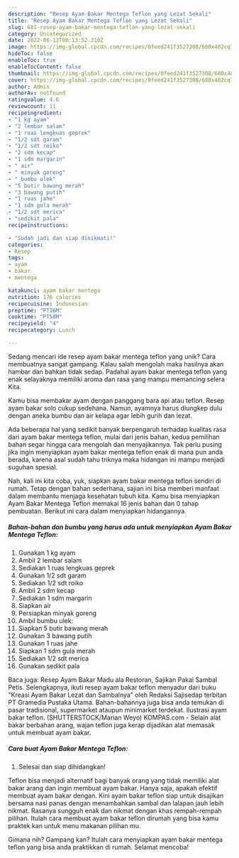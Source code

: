 ```yaml
---
description: "Resep Ayam Bakar Mentega Teflon yang Lezat Sekali"
title: "Resep Ayam Bakar Mentega Teflon yang Lezat Sekali"
slug: 601-resep-ayam-bakar-mentega-teflon-yang-lezat-sekali
category: Uncategorized
date: 2022-06-12T00:13:52.210Z
image: https://img-global.cpcdn.com/recipes/0feed241f3527308/680x482cq70/ayam-bakar-mentega-teflon-foto-resep-utama.jpg
hideToc: false
enableToc: true
enableTocContent: false
thumbnail: https://img-global.cpcdn.com/recipes/0feed241f3527308/680x482cq70/ayam-bakar-mentega-teflon-foto-resep-utama.jpg
cover: https://img-global.cpcdn.com/recipes/0feed241f3527308/680x482cq70/ayam-bakar-mentega-teflon-foto-resep-utama.jpg
author: Admin
authorAv: notfound
ratingvalue: 4.6
reviewcount: 11
recipeingredient:
- "1 kg ayam"
- "2 lembar salam"
- "1 ruas lengkuas geprek"
- "1/2 sdt garam"
- "1/2 sdt roiko"
- "2 sdm kecap"
- "1 sdm margarin"
- " air"
- " minyak goreng"
- " bumbu ulek"
- "5 butir bawang merah"
- "3 bawang putih"
- "1 ruas jahe"
- "1 sdm gula merah"
- "1/2 sdt merica"
- "sedikit pala"
recipeinstructions:

- "Sudah jadi dan siap dinikmati!"
categories:
- Resep
tags:
- ayam
- bakar
- mentega

katakunci: ayam bakar mentega 
nutrition: 176 calories
recipecuisine: Indonesian
preptime: "PT16M"
cooktime: "PT58M"
recipeyield: "4"
recipecategory: Lunch

---
```





Sedang mencari ide resep ayam bakar mentega teflon yang unik? Cara membuatnya sangat gampang. Kalau salah mengolah maka hasilnya akan hambar dan bahkan tidak sedap. Padahal ayam bakar mentega teflon yang enak selayaknya memiliki aroma dan rasa yang mampu memancing selera Kita.





Kamu bisa membakar ayam dengan panggang bara api atau teflon. Resep ayam bakar solo cukup sedehana. Namun, ayamnya harus diungkep dulu dengan aneka bumbu dan air kelapa agar lebih gurih dan lezat.

Ada beberapa hal yang sedikit banyak berpengaruh terhadap kualitas rasa dari ayam bakar mentega teflon, mulai dari jenis bahan, kedua pemilihan bahan segar hingga cara mengolah dan menyajikannya. Tak perlu pusing jika ingin menyiapkan ayam bakar mentega teflon enak di mana pun anda berada, karena asal sudah tahu triknya maka hidangan ini mampu menjadi suguhan spesial.






Nah, kali ini kita coba, yuk, siapkan ayam bakar mentega teflon sendiri di rumah. Tetap dengan bahan sederhana, sajian ini bisa memberi manfaat dalam membantu menjaga kesehatan tubuh kita. Kamu bisa menyiapkan Ayam Bakar Mentega Teflon memakai 16 jenis bahan dan 0 tahap pembuatan. Berikut ini cara dalam menyiapkan hidangannya.

<!--inarticleads1-->

##### Bahan-bahan dan bumbu yang harus ada untuk menyiapkan Ayam Bakar Mentega Teflon:

1. Gunakan 1 kg ayam
1. Ambil 2 lembar salam
1. Sediakan 1 ruas lengkuas geprek
1. Gunakan 1/2 sdt garam
1. Sediakan 1/2 sdt roiko
1. Ambil 2 sdm kecap
1. Sediakan 1 sdm margarin
1. Siapkan  air
1. Persiapkan  minyak goreng
1. Ambil  bumbu ulek:
1. Siapkan 5 butir bawang merah
1. Gunakan 3 bawang putih
1. Gunakan 1 ruas jahe
1. Siapkan 1 sdm gula merah
1. Sediakan 1/2 sdt merica
1. Gunakan sedikit pala


Baca juga: Resep Ayam Bakar Madu ala Restoran, Sajikan Pakai Sambal Petis. Selengkapnya, ikuti resep ayam bakar teflon menyadur dari buku &#34;Kreasi Ayam Bakar Lezat dan Sambalnya&#34; oleh Redaksi Sajisedap terbitan PT Gramedia Pustaka Utama. Bahan-bahannya juga bisa anda temukan di pasar tradisional, supermarket ataupun minimarket terdekat. Ilustrasi ayam bakar teflon. (SHUTTERSTOCK/Marian Weyo) KOMPAS.com - Selain alat bakar berbahan arang, wajan teflon juga kerap dijadikan alat memasak untuk membuat ayam bakar. 

<!--inarticleads2-->

##### Cara buat Ayam Bakar Mentega Teflon:


1. Selesai dan siap dihidangkan!

Teflon bisa menjadi alternatif bagi banyak orang yang tidak memiliki alat bakar arang dan ingin membuat ayam bakar. Hanya saja, apakah efektif membuat ayam bakar dengan. Kini ayam bakar teflon siap untuk disajikan bersama nasi panas dengan menambahkan sambal dan lalapan jauh lebih nikmat. Rasanya sungguh enak dan nikmat dengan khas rempah-rempah pilihan. Itulah cara membuat ayam bakar teflon dirumah yang bisa kamu praktek kan untuk menu makanan pilihan mu. 

Gimana nih? Gampang kan? Itulah cara menyiapkan ayam bakar mentega teflon yang bisa anda praktikkan di rumah. Selamat mencoba!
